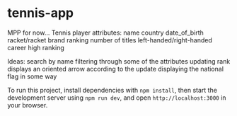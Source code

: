 # tennis-app
MPP for now...
Tennis player attributes:
    name
    country
    date_of_birth
    racket/racket brand
    ranking
    number of titles
    left-handed/right-handed
    career high ranking

Ideas:
    search by name
    filtering through some of the attributes
    updating rank displays an oriented arrow according to the update
    displaying the national flag in some way

To run this project, install dependencies with `npm install`, then start the development server using `npm run dev`, and open `http://localhost:3000` in your browser.

